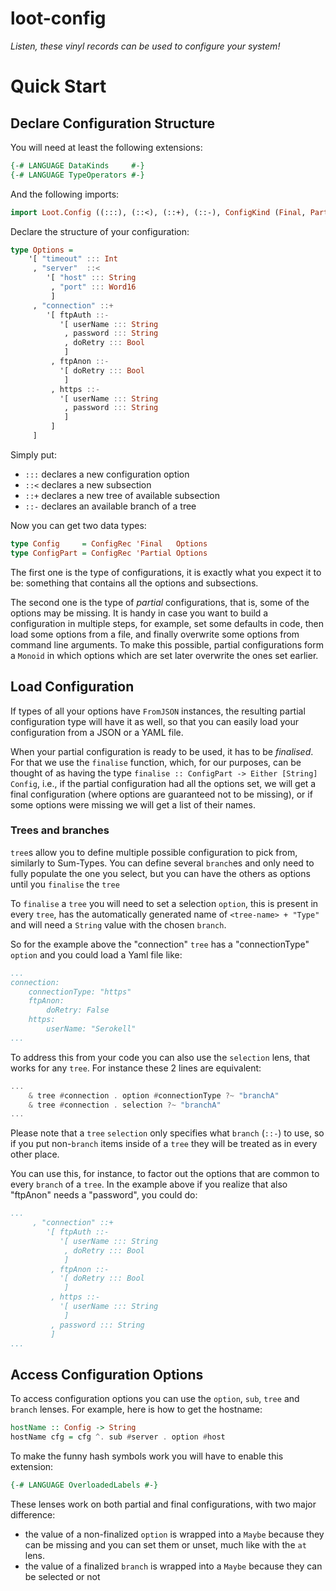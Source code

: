 loot-config
============

_Listen, these vinyl records can be used to configure your system!_

# Quick Start

## Declare Configuration Structure

You will need at least the following extensions:

```haskell
{-# LANGUAGE DataKinds     #-}
{-# LANGUAGE TypeOperators #-}
```

And the following imports:

```haskell
import Loot.Config ((:::), (::<), (::+), (::-), ConfigKind (Final, Partial), ConfigRec)
```

Declare the structure of your configuration:

```haskell
type Options =
    '[ "timeout" ::: Int
     , "server"  ::<
        '[ "host" ::: String
         , "port" ::: Word16
         ]
     , "connection" ::+
        '[ ftpAuth ::-
           '[ userName ::: String
            , password ::: String
            , doRetry ::: Bool
            ]
         , ftpAnon ::-
           '[ doRetry ::: Bool
            ]
         , https ::-
           '[ userName ::: String
            , password ::: String
            ]
         ]
     ]
```

Simply put:

* `:::` declares a new configuration option
* `::<` declares a new subsection
* `::+` declares a new tree of available subsection
* `::-` declares an available branch of a tree

Now you can get two data types:

```haskell
type Config     = ConfigRec 'Final   Options
type ConfigPart = ConfigRec 'Partial Options
```

The first one is the type of configurations, it is exactly what you expect it to be: something that contains all the options and subsections.

The second one is the type of _partial_ configurations, that is, some of the options may be missing. It is handy in case you want to build a configuration in multiple steps, for example, set some defaults in code, then load some options from a file, and finally overwrite some options from command line arguments. To make this possible, partial configurations form a `Monoid` in which options which are set later overwrite the ones set earlier.


## Load Configuration

If types of all your options have `FromJSON` instances, the resulting partial configuration type will have it as well, so that you can easily load your configuration from a JSON or a YAML file.

When your partial configuration is ready to be used, it has to be _finalised_. For that we use the `finalise` function, which, for our purposes, can be thought of as having the type `finalise :: ConfigPart -> Either [String] Config`, i.e., if the partial configuration had all the options set, we will get a final configuration (where options are guaranteed not to be missing), or if some options were missing we will get a list of their names.

### Trees and branches

`tree`s allow you to define multiple possible configuration to pick from, similarly to Sum-Types.
You can define several `branch`es and only need to fully populate the one you select, but you can have the others as options until you `finalise` the `tree`

To `finalise` a `tree` you will need to set a selection `option`, this is present in every `tree`, has the automatically generated name of `<tree-name> + "Type"` and will need a `String` value with the chosen `branch`.

So for the example above the "connection" `tree` has a "connectionType" `option` and you could load a Yaml file like:

```yaml
...
connection:
    connectionType: "https"
    ftpAnon:
        doRetry: False
    https:
        userName: "Serokell"
...
```

To address this from your code you can also use the `selection` lens, that works for any `tree`. For instance these 2 lines are equivalent:

```haskell
...
    & tree #connection . option #connectionType ?~ "branchA"
    & tree #connection . selection ?~ "branchA"
...
```

Please note that a `tree` `selection` only specifies what `branch` (`::-`) to use, so if you put non-`branch` items inside of a `tree` they will be treated as in every other place.

You can use this, for instance, to factor out the options that are common to every `branch` of a `tree`. In the example above if you realize that also "ftpAnon" needs a "password", you could do:

```yaml
...
     , "connection" ::+
        '[ ftpAuth ::-
           '[ userName ::: String
            , doRetry ::: Bool
            ]
         , ftpAnon ::-
           '[ doRetry ::: Bool
            ]
         , https ::-
           '[ userName ::: String
            ]
         , password ::: String
         ]
...
```

## Access Configuration Options

To access configuration options you can use the `option`, `sub`, `tree` and `branch` lenses. For example, here is how to get the hostname:

```haskell
hostName :: Config -> String
hostName cfg = cfg ^. sub #server . option #host
```

To make the funny hash symbols work you will have to enable this extension:

```haskell
{-# LANGUAGE OverloadedLabels #-}
```

These lenses work on both partial and final configurations, with two major difference:
- the value of a non-finalized `option` is wrapped into a `Maybe` because they can be missing and you can set them or unset, much like with the `at` lens.
- the value of a finalized `branch` is wrapped into a `Maybe` because they can be selected or not
